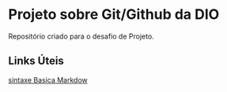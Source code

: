 # Projeto sobre Git/Github da DIO
Repositório criado para o desafio de Projeto.

## Links Úteis
[sintaxe Basica Markdow](https://www.markdownguide.org/basic-syntax/)
